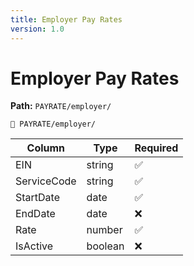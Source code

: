 ```yaml
---
title: Employer Pay Rates
version: 1.0
---
```


# Employer Pay Rates

**Path:** `PAYRATE/employer/`

`📁 PAYRATE/employer/`

| Column | Type | Required |
|--------|------|----------|
| EIN | string | ✅ |
| ServiceCode | string | ✅ |
| StartDate | date | ✅ |
| EndDate | date | ❌ |
| Rate | number | ✅ |
| IsActive | boolean | ❌ |